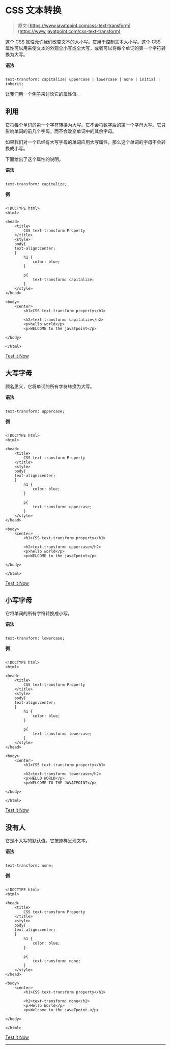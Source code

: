# CSS 文本转换

> 原文:[https://www.javatpoint.com/css-text-transform](https://www.javatpoint.com/css-text-transform)

这个 CSS 属性允许我们改变文本的大小写。它用于控制文本大小写。这个 CSS 属性可以用来使文本的外观全小写或全大写，或者可以将每个单词的第一个字符转换为大写。

**语法**

```

text-transform: capitalize| uppercase | lowercase | none | initial | inherit;

```

让我们用一个例子来讨论它的属性值。

## 利用

它将每个单词的第一个字符转换为大写。它不会将数字后的第一个字母大写。它只影响单词的前几个字母，而不会改变单词中的其余字母。

如果我们对一个已经有大写字母的单词应用大写属性，那么这个单词的字母不会转换成小写。

下面给出了这个属性的说明。

**语法**

```

text-transform: capitalize;

```

**例**

```

<!DOCTYPE html> 
<html> 

<head> 
    <title> 
        CSS text-transform Property 
    </title> 
    <style> 
	body{
	text-align:center;
	}
        h1 { 
            color: blue; 
        } 

        p{ 
            text-transform: capitalize; 
        } 
    </style> 
</head> 

<body> 
    <center> 
        <h1>CSS text-transform property</h1> 

        <h2>text-transform: capitalize</h2> 
        <p>hello world</p> 
        <p>WELCOME to the javaTpoint</p> 

</body> 

</html>

```

[Test it Now](https://www.javatpoint.com/oprweb/test.jsp?filename=CSStext-transform1)

## 大写字母

顾名思义，它将单词的所有字符转换为大写。

**语法**

```

text-transform: uppercase;

```

**例**

```

<!DOCTYPE html> 
<html> 

<head> 
    <title> 
        CSS text-transform Property 
    </title> 
    <style> 
	body{
	text-align:center;
	}
        h1 { 
            color: blue; 
        } 

        p{ 
            text-transform: uppercase; 
        } 
    </style> 
</head> 

<body> 
    <center> 
        <h1>CSS text-transform property</h1> 

        <h2>text-transform: uppercase</h2> 
        <p>hello world</p> 
        <p>WELCOME to the javaTpoint</p> 

</body> 

</html>

```

[Test it Now](https://www.javatpoint.com/oprweb/test.jsp?filename=CSStext-transform2)

## 小写字母

它将单词的所有字符转换成小写。

**语法**

```

text-transform: lowercase;

```

**例**

```

<!DOCTYPE html> 
<html> 

<head> 
    <title> 
        CSS text-transform Property 
    </title> 
    <style> 
	body{
	text-align:center;
	}
        h1 { 
            color: blue; 
        } 

        p{ 
            text-transform: lowercase; 
        } 
    </style> 
</head> 

<body> 
    <center> 
        <h1>CSS text-transform property</h1> 

        <h2>text-transform: lowercase</h2> 
        <p>HELLO WORLD</p> 
        <p>WELCOME TO THE JAVATPOINT</p> 

</body> 

</html>

```

[Test it Now](https://www.javatpoint.com/oprweb/test.jsp?filename=CSStext-transform3)

## 没有人

它是不大写的默认值。它按原样呈现文本。

**语法**

```

text-transform: none;

```

**例**

```

<!DOCTYPE html> 
<html> 

<head> 
    <title> 
        CSS text-transform Property 
    </title> 
    <style> 
	body{
	text-align:center;
	}
        h1 { 
            color: blue; 
        } 

        p{ 
            text-transform: none; 
        } 
    </style> 
</head> 

<body> 
    <center> 
        <h1>CSS text-transform property</h1> 

        <h2>text-transform: none</h2> 
        <p>Hello World</p> 
        <p>Welcome to the javaTpoint.</p> 

</body> 

</html>

```

[Test it Now](https://www.javatpoint.com/oprweb/test.jsp?filename=CSStext-transform4)

* * *